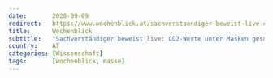 ```yaml
---
date:       2020-09-09
redirect:   https://www.wochenblick.at/sachverstaendiger-beweist-live-co2-werte-unter-masken-gesundheitsschaedlich/
title:      Wochenblick
subtitle:   "Sachverständiger beweist live: CO2-Werte unter Masken gesundheitsschädlich"
country:    AT
categories: [Wissenschaft] 
tags:       [wochenblick, maske]
---
```


